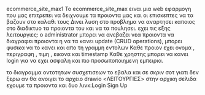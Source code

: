 ecommerce_site_max1
Το ecommerce_site_max ειναι μια web εφαρμογη που μας επιτρεπει να δειχνουμε τα προιοντα μας και οι επισκεπτες να τα βαζουν στο καλαθι τους 
Δινει λυση στο προβλημα να αναρτησει καποιος στο διαδικτυο τα προιοντα του και να τα πουλησει.
εχει τις εξης λειτουργιες:
ο administrator μπορει να ανεβαζει νεα προιοντα να διαγραφει προιοντα η να τα κανει update (CRUD operations), μπορει φυσικα να το κανει και απο τη γραμμη εντολων
Καθε προιον εχει ονομα , περιγραφη , τιμη , εικονα και timestamp
Καθε χρηστης μπορει να κανει login για να εχει ασφαλη και πιο προσωποποιημενη εμπειρια.

το διαγραμμα οντοτητων συσχετισεων το εβαλα και σε σκριν σοτ γιατι δεν ξερω αν θα ανοιγει το αρχειο drawio
<ΛΕΙΤΟΥΡΓΙΕΣ>
στην αρχικη σελιδα εχουμε τα προιοντα και δυο λινκ:Login 
                                                   Sign Up

